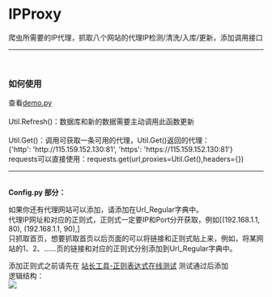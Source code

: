 # IPProxy
爬虫所需要的IP代理，抓取八个网站的代理IP检测/清洗/入库/更新，添加调用接口<br>
<hr /><br>
<h3>如何使用</h3>
查看<a href="https://github.com/ZKeeer/IPProxy/blob/master/demo.py">demo.py</a><br><br>
Util.Refresh()：数据库和新的数据需要主动调用此函数更新<br><br>
Util.Get()：调用可获取一条可用的代理，Util.Get()返回的代理：<br>
{'http': 'http://115.159.152.130:81', 'https': 'https://115.159.152.130:81'}<br>
requests可以直接使用：requests.get(url,proxies=Util.Get(),headers={})
<hr /><br>
<strong>Config.py 部分：</strong><br>

如果你还有代理网站可以添加，请添加在Url_Regular字典中。<br>
代理IP网址和对应的正则式，正则式一定要IP和Port分开获取，例如[(192.168.1.1, 80), (192.168.1.1, 90),]<br>
只抓取首页，想要抓取首页以后页面的可以将链接和正则式贴上来，例如，将某网站的1、2、……页的链接和对应的正则式分别添加到Url_Regular字典中。<br>

添加正则式之前请先在 <a href="http://tool.chinaz.com/regex">站长工具-正则表达式在线测试</a> 测试通过后添加<br>
逻辑结构：<br>
<img src="https://github.com/ZKeeer/IPProxy/blob/master/%E9%80%BB%E8%BE%91%E5%9B%BE.png">
